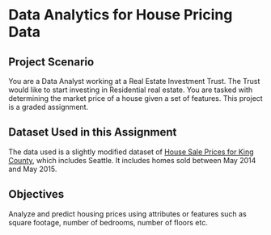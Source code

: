 # Data Analytics for House Pricing Data

## Project Scenario
You are a Data Analyst working at a Real Estate Investment Trust. The Trust would like to start investing in Residential real estate. You are tasked with determining the market price of a house given a set of features. 
This project is a graded assignment.

## Dataset Used in this Assignment
The data used is a slightly modified dataset of [House Sale Prices for King County](https://www.kaggle.com/datasets/harlfoxem/housesalesprediction), which includes Seattle. It includes homes sold between May 2014 and May 2015.

## Objectives 
Analyze and predict housing prices using attributes or features such as square footage, number of bedrooms, number of floors etc.

